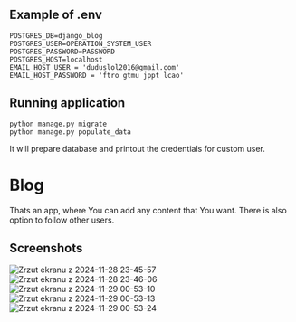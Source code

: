 ## Example of .env
```
POSTGRES_DB=django_blog
POSTGRES_USER=OPERATION_SYSTEM_USER
POSTGRES_PASSWORD=PASSWORD
POSTGRES_HOST=localhost
EMAIL_HOST_USER = 'duduslol2016@gmail.com'
EMAIL_HOST_PASSWORD = 'ftro gtmu jppt lcao'
```

## Running application
````
python manage.py migrate
python manage.py populate_data
````
It will prepare database and printout the credentials for custom user.

# Blog 
Thats an app, where You can add any content that You want.
There is also option to follow other users.

## Screenshots
![Zrzut ekranu z 2024-11-28 23-45-57](https://github.com/user-attachments/assets/74c1fbaf-beac-4ee7-ac50-e9e3ce1f7ba6)
![Zrzut ekranu z 2024-11-28 23-46-06](https://github.com/user-attachments/assets/d0f6cfbb-c2b8-466c-8f51-d131e1b66c25)
![Zrzut ekranu z 2024-11-29 00-53-10](https://github.com/user-attachments/assets/b68f6555-a80b-4f1b-894d-43c69204e5ce)
![Zrzut ekranu z 2024-11-29 00-53-13](https://github.com/user-attachments/assets/87c8c624-4538-40df-9e04-3955df313771)
![Zrzut ekranu z 2024-11-29 00-53-24](https://github.com/user-attachments/assets/237df690-34f7-4af9-85c8-cf5c36468cd5)
